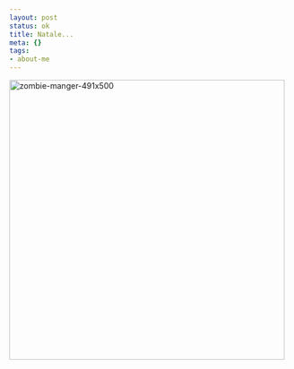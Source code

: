 ```yaml
--- 
layout: post
status: ok
title: Natale...
meta: {}
tags: 
- about-me
---
```

<a href="http://consumerist.com/5378947/christmas-creep-cartoon-from-hallmark-yes-hallmark"><img src="http://fast.mgpf.it/2009/10/zombie-manger-491x500.jpg" alt="zombie-manger-491x500" title="zombie-manger-491x500" width="491" height="500" class="aligncenter size-full wp-image-1640" /></a> 

